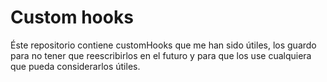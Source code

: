 # Custom hooks

Éste repositorio contiene customHooks que me han sido útiles, los guardo para no tener que reescribirlos en el futuro y para que los use cualquiera que pueda considerarlos útiles.